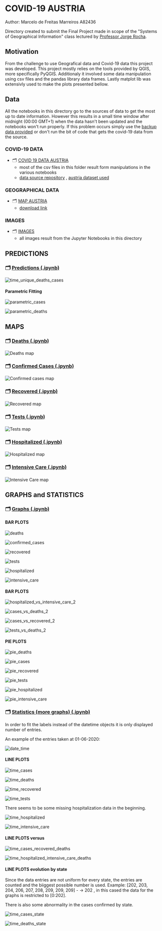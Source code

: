 # COVID-19 AUSTRIA

 Author: Marcelo de Freitas Marreiros A82436
 
 Directory created to submit the Final Project made in scope of the "Systems of Geographical Information" class lectured by [Professor Jorge Rocha](https://github.com/jgrocha).


 ## Motivation
 From the challenge to use Geografical data and Covid-19 data this project was developed. This project mostly relies on the tools provided by QGIS, more specifically PyQGIS. Additionaly it involved some data manipulation using csv files and the pandas library data frames. Lastly matplot lib was extensivly used to make the plots presented bellow.

 ## Data
 All the notebooks in this directory go to the sources of data to get the most up to date information. However this results in a small time window after midnight (00:00 GMT+1) when the data hasn't been updated and the notebooks won't run properly. If this problem occurs simply use the [backup data provided](https://github.com/MarcelodeFreitas/Epidemiology/blob/master/Study%20Cases/AUSTRIA/covid_data/covid-19-at-backup-31-05-2020.csv) or don't run the bit of code that gets the covid-19 data from the source.

### COVID-19 DATA
 - 🗂️ [COVID 19 DATA AUSTRIA](https://github.com/MarcelodeFreitas/Epidemiology/tree/master/Study%20Cases/AUSTRIA/covid_data)
 	- most of the csv files in this folder result form manipulations in the various notebooks
 	- [data source repository](https://github.com/covid19-eu-zh/covid19-eu-data) , [austria dataset used](https://github.com/covid19-eu-zh/covid19-eu-data/blob/master/dataset/covid-19-at.csv)

 ### GEOGRAPHICAL DATA
 - 🗂️ [MAP AUSTRIA](https://github.com/MarcelodeFreitas/Epidemiology/tree/master/Study%20Cases/AUSTRIA/map)
 	- [download link](https://data.biogeo.ucdavis.edu/data/diva/adm/AUT_adm.zip)

 ### IMAGES
 - 🗂️ [IMAGES](https://github.com/MarcelodeFreitas/Epidemiology/tree/master/Study%20Cases/AUSTRIA/images)
 	- all images result from the Jupyter Notebooks in this directory


## PREDICTIONS

### 🗂️ [Predictions (.ipynb)](https://github.com/MarcelodeFreitas/Epidemiology/blob/master/Study%20Cases/AUSTRIA/COVID-19_Austria_predictions.ipynb)


![time_unique_deaths_cases](https://github.com/MarcelodeFreitas/Epidemiology/blob/master/Study%20Cases/AUSTRIA/images/time_unique_deaths_cases.png)


#### Parametric Fitting

![parametric_cases](https://github.com/MarcelodeFreitas/Epidemiology/blob/master/Study%20Cases/AUSTRIA/images/parametric_cases.png)

![parametric_deaths](https://github.com/MarcelodeFreitas/Epidemiology/blob/master/Study%20Cases/AUSTRIA/images/parametric_deaths.png)




## MAPS

### 🗂️ [Deaths (.ipynb)](https://github.com/MarcelodeFreitas/Epidemiology/blob/master/Study%20Cases/AUSTRIA/COVID-19_Austria_map_deaths.ipynb)

![Deaths map](https://github.com/MarcelodeFreitas/Epidemiology/blob/master/Study%20Cases/AUSTRIA/images/map_deaths.png)


### 🗂️ [Confirmed Cases (.ipynb)](https://github.com/MarcelodeFreitas/Epidemiology/blob/master/Study%20Cases/AUSTRIA/COVID-19_Austria_map_cases.ipynb)

![Confirmed cases map](https://github.com/MarcelodeFreitas/Epidemiology/blob/master/Study%20Cases/AUSTRIA/images/map_cases.png)


### 🗂️ [Recovered (.ipynb)](https://github.com/MarcelodeFreitas/Epidemiology/blob/master/Study%20Cases/AUSTRIA/COVID-19_Austria_map_recovered.ipynb)

![Recovered map](https://github.com/MarcelodeFreitas/Epidemiology/blob/master/Study%20Cases/AUSTRIA/images/map_recovered.png)



### 🗂️ [Tests (.ipynb)](https://github.com/MarcelodeFreitas/Epidemiology/blob/master/Study%20Cases/AUSTRIA/COVID-19_Austria_map_tests.ipynb)

![Tests map](https://github.com/MarcelodeFreitas/Epidemiology/blob/master/Study%20Cases/AUSTRIA/images/map_tests.png)



### 🗂️ [Hospitalized (.ipynb)](https://github.com/MarcelodeFreitas/Epidemiology/blob/master/Study%20Cases/AUSTRIA/COVID-19_Austria_map_hospitalized.ipynb)

![Hospitalized map](https://github.com/MarcelodeFreitas/Epidemiology/blob/master/Study%20Cases/AUSTRIA/images/map_hospitalized.png)


### 🗂️ [Intensive Care (.ipynb)](https://github.com/MarcelodeFreitas/Epidemiology/blob/master/Study%20Cases/AUSTRIA/COVID-19_Austria_map_intensive_care.ipynb)

![Intensive Care map](https://github.com/MarcelodeFreitas/Epidemiology/blob/master/Study%20Cases/AUSTRIA/images/map_intensive_care.png)



## GRAPHS and STATISTICS

### 🗂️ [Graphs (.ipynb)](https://github.com/MarcelodeFreitas/Epidemiology/blob/master/Study%20Cases/AUSTRIA/COVID-19_Austria-GRAPHS.ipynb)

#### BAR PLOTS

![deaths](https://github.com/MarcelodeFreitas/Epidemiology/blob/master/Study%20Cases/AUSTRIA/images/deaths.png)

![confirmed_cases](https://github.com/MarcelodeFreitas/Epidemiology/blob/master/Study%20Cases/AUSTRIA/images/confirmed_cases.png)

![recovered](https://github.com/MarcelodeFreitas/Epidemiology/blob/master/Study%20Cases/AUSTRIA/images/recovered.png)

![tests](https://github.com/MarcelodeFreitas/Epidemiology/blob/master/Study%20Cases/AUSTRIA/images/tests.png)

![hospitalized](https://github.com/MarcelodeFreitas/Epidemiology/blob/master/Study%20Cases/AUSTRIA/images/hospitalized.png)

![intensive_care](https://github.com/MarcelodeFreitas/Epidemiology/blob/master/Study%20Cases/AUSTRIA/images/intensive_care.png)


#### BAR PLOTS 

![hospitalized_vs_intensive_care_2](https://github.com/MarcelodeFreitas/Epidemiology/blob/master/Study%20Cases/AUSTRIA/images/hospitalized_vs_intensive_care_2.png)

![cases_vs_deaths_2](https://github.com/MarcelodeFreitas/Epidemiology/blob/master/Study%20Cases/AUSTRIA/images/cases_vs_deaths_2.png)

![cases_vs_recovered_2](https://github.com/MarcelodeFreitas/Epidemiology/blob/master/Study%20Cases/AUSTRIA/images/cases_vs_recovered_2.png)

![tests_vs_deaths_2](https://github.com/MarcelodeFreitas/Epidemiology/blob/master/Study%20Cases/AUSTRIA/images/tests_vs_deaths_2.png)

#### PIE PLOTS 

![pie_deaths](https://github.com/MarcelodeFreitas/Epidemiology/blob/master/Study%20Cases/AUSTRIA/images/pie_deaths.png)

![pie_cases](https://github.com/MarcelodeFreitas/Epidemiology/blob/master/Study%20Cases/AUSTRIA/images/pie_cases.png)

![pie_recovered](https://github.com/MarcelodeFreitas/Epidemiology/blob/master/Study%20Cases/AUSTRIA/images/pie_recovered.png)

![pie_tests](https://github.com/MarcelodeFreitas/Epidemiology/blob/master/Study%20Cases/AUSTRIA/images/pie_tests.png)

![pie_hospitalized](https://github.com/MarcelodeFreitas/Epidemiology/blob/master/Study%20Cases/AUSTRIA/images/pie_hospitalized.png)

![pie_intensive_care](https://github.com/MarcelodeFreitas/Epidemiology/blob/master/Study%20Cases/AUSTRIA/images/pie_intensive_care.png)



### 🗂️ [Statistics (more graphs) (.ipynb)](https://github.com/MarcelodeFreitas/Epidemiology/blob/master/Study%20Cases/AUSTRIA/COVID-19_Austria_statistics.ipynb)


In order to fit the labels instead of the datetime objects it is only displayed number of entries.

An example of the entries taken at 01-06-2020:

![date_time](https://github.com/MarcelodeFreitas/Epidemiology/blob/master/Study%20Cases/AUSTRIA/images/date_entries.png)

#### LINE PLOTS

![time_cases](https://github.com/MarcelodeFreitas/Epidemiology/blob/master/Study%20Cases/AUSTRIA/images/time_cases.png)

![time_deaths](https://github.com/MarcelodeFreitas/Epidemiology/blob/master/Study%20Cases/AUSTRIA/images/time_deaths.png)

![time_recovered](https://github.com/MarcelodeFreitas/Epidemiology/blob/master/Study%20Cases/AUSTRIA/images/time_recovered.png)

![time_tests](https://github.com/MarcelodeFreitas/Epidemiology/blob/master/Study%20Cases/AUSTRIA/images/time_tests.png)

There seems to be some missing hospitalization data in the beginning.

![time_hospitalized](https://github.com/MarcelodeFreitas/Epidemiology/blob/master/Study%20Cases/AUSTRIA/images/time_hospitalized.png)

![time_intensive_care](https://github.com/MarcelodeFreitas/Epidemiology/blob/master/Study%20Cases/AUSTRIA/images/time_intensive_care.png)

#### LINE PLOTS versus

![time_cases_recovered_deaths](https://github.com/MarcelodeFreitas/Epidemiology/blob/master/Study%20Cases/AUSTRIA/images/time_cases_recovered_deaths.png)

![time_hospitalized_intensive_care_deaths](https://github.com/MarcelodeFreitas/Epidemiology/blob/master/Study%20Cases/AUSTRIA/images/time_hospitalized_intensive_care_deaths.png)


#### LINE PLOTS evolution by state

Since the data entries are not uniform for every state, the entries are counted and the biiggest possible number is used. Example: [202, 203, 204, 206, 207, 208, 209, 209, 209] - -> 202 , in this cased the data for the graphs is restricted to [0:202].

There is also some abnormality in the cases confirmed by state.

![time_cases_state](https://github.com/MarcelodeFreitas/Epidemiology/blob/master/Study%20Cases/AUSTRIA/images/time_cases_state.png)


![time_deaths_state](https://github.com/MarcelodeFreitas/Epidemiology/blob/master/Study%20Cases/AUSTRIA/images/time_deaths_state.png)



